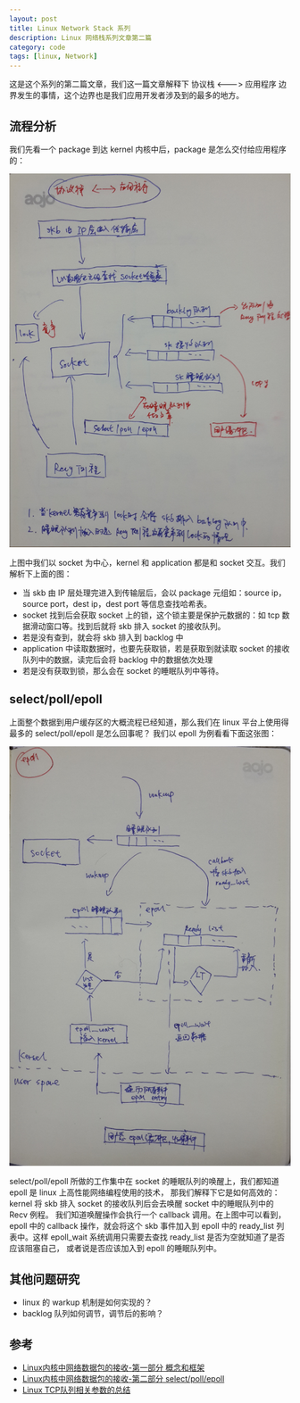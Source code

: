 ```yaml
---
layout: post
title: Linux Network Stack 系列
description: Linux 网络栈系列文章第二篇
category: code
tags: [linux, Network]
---
```

这是这个系列的第二篇文章，我们这一篇文章解释下  协议栈 <---> 应用程序 边界发生的事情，这个边界也是我们应用开发者涉及到的最多的地方。

## 流程分析
我们先看一个 package 到达 kernel 内核中后，package 是怎么交付给应用程序的：

![](/images/blog/network/network_stack_socket.png)

上图中我们以 socket 为中心，kernel 和 application 都是和 socket 交互。我们解析下上面的图：

- 当 skb 由 IP 层处理完进入到传输层后，会以 package 元组如：source ip，source port，dest ip，dest port 等信息查找哈希表。
- socket 找到后会获取 socket 上的锁，这个锁主要是保护元数据的：如 tcp 数据滑动窗口等。找到后就将 skb 排入 socket 的接收队列。
- 若是没有查到，就会将 skb 排入到 backlog 中
- application 中读取数据时，也要先获取锁，若是获取到就读取 socket 的接收队列中的数据，读完后会将 backlog 中的数据依次处理
- 若是没有获取到锁，那么会在 socket 的睡眠队列中等待。 

## select/poll/epoll
上面整个数据到用户缓存区的大概流程已经知道，那么我们在 linux 平台上使用得最多的 select/poll/epoll 是怎么回事呢？
我们以 epoll 为例看看下面这张图：

![](/images/blog/network/socket_epoll.png)

select/poll/epoll 所做的工作集中在 socket 的睡眠队列的唤醒上，我们都知道 epoll 是 linux 上高性能网络编程使用的技术，
那我们解释下它是如何高效的：kernel 将 skb 排入 socket 的接收队列后会去唤醒 socket 中的睡眠队列中的 Recv 例程。
我们知道唤醒操作会执行一个 callback 调用。在上图中可以看到，epoll 中的 callback 操作，就会将这个 skb 事件加入到 epoll 中的
ready_list 列表中。这样 epoll_wait 系统调用只需要去查找 ready_list 是否为空就知道了是否应该阻塞自己，
或者说是否应该加入到 epoll 的睡眠队列中。


## 其他问题研究

- linux 的 warkup 机制是如何实现的？
- backlog 队列如何调节，调节后的影响？

## 参考

- [Linux内核中网络数据包的接收-第一部分 概念和框架 ](http://blog.csdn.net/dog250/article/details/50528280)
- [Linux内核中网络数据包的接收-第二部分 select/poll/epoll](http://blog.csdn.net/dog250/article/details/50528373)
- [Linux TCP队列相关参数的总结](http://blog.sina.com.cn/s/blog_e59371cc0102vg4n.html)

[-10]:    http://hushi55.github.io/  "-10"
